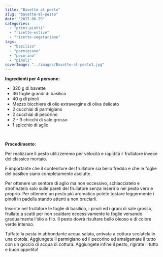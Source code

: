 ```yaml
---
title: "Bavette al pesto"
slug: "bavette-al-pesto"
date: "2017-06-29"
categories: 
  - "primi-piatti"
  - "ricette-estive"
  - "ricette-vegetariane"
tags: 
  - "basilico"
  - "parmigiano"
  - "pecorino"
  - "pinoli"
coverImage: "../images/Bavette-al-pesto1.jpg"
---
```


**Ingredienti per 4 persone:**

- 320 g di bavette
- 36 foglie grandi di basilico
- 40 g di pinoli
- Mezzo bicchiere di olio extravergine di oliva delicato
- 2 cucchiai di parmigiano
- 2 cucchiai di pecorino
- 2 - 3 chicchi di sale grosso
- 1 spicchio di aglio

 

**Procedimento:**

Per realizzare il pesto utilizzeremo per velocità e rapidità il frullatore invece del classico mortaio.

È importante che il contenitore del frullatore sia bello freddo e che le foglie del basilico siano completamente asciutte.

Per ottenere un sentore di aglio ma non eccessivo, schiacciatelo e strofinatelo solo sulle pareti del frullatore senza inserirlo nel pesto vero e proprio. Per ottenere un pesto più aromatico potete tostare leggermente i pinoli in padella stando attenti a non bruciarli.

Inserite nel frullatore le foglie di basilico, i pinoli ed i grani di sale grosso, frullate a scatti per non scaldare eccessivamente le foglie versando gradualmente l'olio a filo. Il pesto dovrà risultare bello oleoso e di colore verde intenso.

Tuffate la pasta in abbondante acqua salata, arrivata a cottura scolatela in una ciotola. Aggiungete il parmigiano ed il pecorino ed amalgamate il tutto con un goccio di acqua di cottura. Aggiungete infine il pesto, rigirate il tutto e buon appetito!

